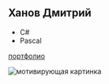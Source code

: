 ## Ханов Дмитрий

* C#
* Pascal 

[портфолио](https://khanovdmitrii.github.io/)

![мотивирующая картинка](http://presportal.ru/wp-content/uploads/2017/03/think-big.png)

